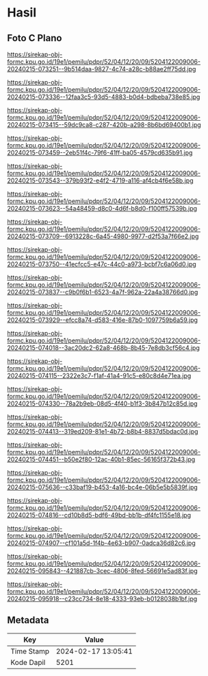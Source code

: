 # Hasil

## Foto C Plano

https://sirekap-obj-formc.kpu.go.id/19e1/pemilu/pdpr/52/04/12/20/09/5204122009006-20240215-073251--9b514daa-9827-4c74-a28c-b88ae2ff75dd.jpg

https://sirekap-obj-formc.kpu.go.id/19e1/pemilu/pdpr/52/04/12/20/09/5204122009006-20240215-073336--12faa3c5-93d5-4883-b0d4-bdbeba738e85.jpg

https://sirekap-obj-formc.kpu.go.id/19e1/pemilu/pdpr/52/04/12/20/09/5204122009006-20240215-073415--59dc9ca8-c287-420b-a298-8b6bd69400b1.jpg

https://sirekap-obj-formc.kpu.go.id/19e1/pemilu/pdpr/52/04/12/20/09/5204122009006-20240215-073459--2eb51f4c-79f6-41ff-ba05-4579cd635b91.jpg

https://sirekap-obj-formc.kpu.go.id/19e1/pemilu/pdpr/52/04/12/20/09/5204122009006-20240215-073543--379b93f2-e4f2-4719-a116-af4cb4f6e58b.jpg

https://sirekap-obj-formc.kpu.go.id/19e1/pemilu/pdpr/52/04/12/20/09/5204122009006-20240215-073623--54a48459-d8c0-4d6f-b8d0-f100ff57539b.jpg

https://sirekap-obj-formc.kpu.go.id/19e1/pemilu/pdpr/52/04/12/20/09/5204122009006-20240215-073709--6913228c-6a45-4980-9977-d2f53a7f66e2.jpg

https://sirekap-obj-formc.kpu.go.id/19e1/pemilu/pdpr/52/04/12/20/09/5204122009006-20240215-073750--41ecfcc5-e47c-44c0-a973-bcbf7c6a06d0.jpg

https://sirekap-obj-formc.kpu.go.id/19e1/pemilu/pdpr/52/04/12/20/09/5204122009006-20240215-073837--c9b0f6b1-6523-4a7f-962a-22a4a38766d0.jpg

https://sirekap-obj-formc.kpu.go.id/19e1/pemilu/pdpr/52/04/12/20/09/5204122009006-20240215-073929--efcc8a74-d583-416e-87b0-1097759b6a59.jpg

https://sirekap-obj-formc.kpu.go.id/19e1/pemilu/pdpr/52/04/12/20/09/5204122009006-20240215-074018--3ac20dc2-62a8-468b-8b45-7e8db3cf56c4.jpg

https://sirekap-obj-formc.kpu.go.id/19e1/pemilu/pdpr/52/04/12/20/09/5204122009006-20240215-074115--2322e3c7-f1af-41a4-91c5-e80c8d4e71ea.jpg

https://sirekap-obj-formc.kpu.go.id/19e1/pemilu/pdpr/52/04/12/20/09/5204122009006-20240215-074330--78a2b9eb-08d5-4f40-b1f3-3b847b12c85d.jpg

https://sirekap-obj-formc.kpu.go.id/19e1/pemilu/pdpr/52/04/12/20/09/5204122009006-20240215-074413--319ed209-81e1-4b72-b8b4-8837d5bdac0d.jpg

https://sirekap-obj-formc.kpu.go.id/19e1/pemilu/pdpr/52/04/12/20/09/5204122009006-20240215-074451--b50e2f80-12ac-40b1-85ec-56165f372b43.jpg

https://sirekap-obj-formc.kpu.go.id/19e1/pemilu/pdpr/52/04/12/20/09/5204122009006-20240215-075636--c33baf19-b453-4a16-bc4e-06b5e5b5839f.jpg

https://sirekap-obj-formc.kpu.go.id/19e1/pemilu/pdpr/52/04/12/20/09/5204122009006-20240215-074816--cd10b8d5-bdf6-49bd-bb1b-df4fc1155e18.jpg

https://sirekap-obj-formc.kpu.go.id/19e1/pemilu/pdpr/52/04/12/20/09/5204122009006-20240215-074907--cf101a5d-1f4b-4e63-b907-0adca36d82c6.jpg

https://sirekap-obj-formc.kpu.go.id/19e1/pemilu/pdpr/52/04/12/20/09/5204122009006-20240215-095843--421887cb-3cec-4806-8fed-56691e5ad83f.jpg

https://sirekap-obj-formc.kpu.go.id/19e1/pemilu/pdpr/52/04/12/20/09/5204122009006-20240215-095918--c23cc734-8e18-4333-93eb-b0128038b1bf.jpg


## Metadata

| Key        | Value               |
| ---------- | ------------------- |
| Time Stamp | 2024-02-17 13:05:41 |
| Kode Dapil | 5201                |



